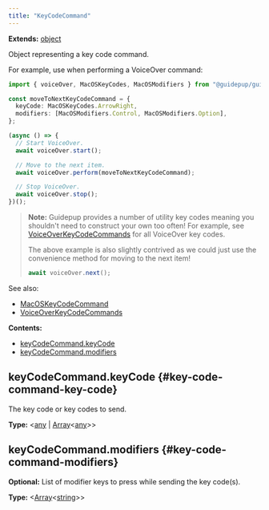 ```yaml
---
title: "KeyCodeCommand"
---
```


**Extends:** [object]

Object representing a key code command.

For example, use when performing a VoiceOver command:

```ts
import { voiceOver, MacOSKeyCodes, MacOSModifiers } from "@guidepup/guidepup";

const moveToNextKeyCodeCommand = {
  keyCode: MacOSKeyCodes.ArrowRight,
  modifiers: [MacOSModifiers.Control, MacOSModifiers.Option],
};

(async () => {
  // Start VoiceOver.
  await voiceOver.start();

  // Move to the next item.
  await voiceOver.perform(moveToNextKeyCodeCommand);

  // Stop VoiceOver.
  await voiceOver.stop();
})();
```

> **Note:** Guidepup provides a number of utility key codes meaning you shouldn't need to construct your own too often! For example, see [VoiceOverKeyCodeCommands] for all VoiceOver key codes.
>
> The above example is also slightly contrived as we could just use the convenience method for moving to the next item!
>
> ```ts
> await voiceOver.next();
> ```

See also:

- [MacOSKeyCodeCommand]
- [VoiceOverKeyCodeCommands]

**Contents:**

- [keyCodeCommand.keyCode](./class-key-code-command#key-code-command-key-code)
- [keyCodeCommand.modifiers](./class-key-code-command#key-code-command-modifiers)

## keyCodeCommand.keyCode {#key-code-command-key-code}

The key code or key codes to send.

**Type:** &#60;[any] | [Array]<[any]>&#62;

## keyCodeCommand.modifiers {#key-code-command-modifiers}

**Optional:** List of modifier keys to press while sending the key code(s).

**Type:** &#60;[Array]<[string]>&#62;

[macoskeycodecommand]: ./class-macos-key-code-command "MacOSKeyCodeCommand"
[voiceoverkeycodecommands]: ./class-voiceover-key-code-commands "VoiceOverKeyCodeCommands"
[array]: https://developer.mozilla.org/en-US/docs/Web/JavaScript/Reference/Global_Objects/Array "Array"
[object]: https://developer.mozilla.org/en-US/docs/Web/JavaScript/Reference/Global_Objects/Object "object"
[number]: https://developer.mozilla.org/en-US/docs/Web/JavaScript/Data_structures#Number_type "number"
[string]: https://developer.mozilla.org/en-US/docs/Web/JavaScript/Data_structures#String_type "string"
[any]: https://www.typescriptlang.org/docs/handbook/2/everyday-types.html#any "any"
